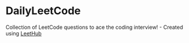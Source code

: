 # DailyLeetCode
Collection of LeetCode questions to ace the coding interview! - Created using [LeetHub](https://github.com/QasimWani/LeetHub)
